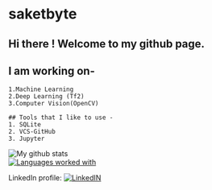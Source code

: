 # saketbyte
## Hi there ! Welcome to my github page. 
## I am working on-
    1.Machine Learning
    2.Deep Learning (Tf2)
    3.Computer Vision(OpenCV)
    
    ## Tools that I like to use -
    1. SQLite
    2. VCS-GitHub
    3. Jupyter

![My github stats](https://github-readme-stats.vercel.app/api?username=saketbyte&count_private=true&theme=nightowl&count_private=True)
</br>
[![Languages worked with](https://github-readme-stats.vercel.app/api/top-langs/?username=saketbyte)](https://github.com/saketbyte/github-readme-stats&theme=nightowl)
</br>

<!-- Actual text -->

LinkedIn profile: [![LinkedIN][1.2]][1]

<!-- Icons -->

[1.2]:https://raw.githubusercontent.com/MartinHeinz/MartinHeinz/master/linkedin-3-16.png (LinkedIn icon without padding)

<!-- Links to your social media accounts -->

[1]: https://www.linkedin.com/in/samriddh-singh-70621b18b/

